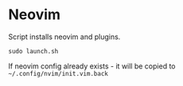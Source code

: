 # Neovim

Script installs neovim and plugins.

`sudo launch.sh`

If neovim config already exists - it will be copied to `~/.config/nvim/init.vim.back`
